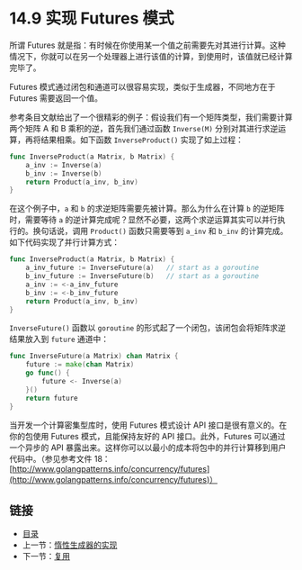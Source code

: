 # 14.9 实现 Futures 模式

所谓 Futures 就是指：有时候在你使用某一个值之前需要先对其进行计算。这种情况下，你就可以在另一个处理器上进行该值的计算，到使用时，该值就已经计算完毕了。

Futures 模式通过闭包和通道可以很容易实现，类似于生成器，不同地方在于 Futures 需要返回一个值。

参考条目文献给出了一个很精彩的例子：假设我们有一个矩阵类型，我们需要计算两个矩阵 A 和 B 乘积的逆，首先我们通过函数 `Inverse(M)` 分别对其进行求逆运算，再将结果相乘。如下函数 `InverseProduct()` 实现了如上过程：

```go
func InverseProduct(a Matrix, b Matrix) {
    a_inv := Inverse(a)
    b_inv := Inverse(b)
    return Product(a_inv, b_inv)
}
```

在这个例子中，`a` 和 `b` 的求逆矩阵需要先被计算。那么为什么在计算 `b` 的逆矩阵时，需要等待 `a` 的逆计算完成呢？显然不必要，这两个求逆运算其实可以并行执行的。换句话说，调用 `Product()` 函数只需要等到 `a_inv` 和 `b_inv` 的计算完成。如下代码实现了并行计算方式：

```go
func InverseProduct(a Matrix, b Matrix) {
    a_inv_future := InverseFuture(a)   // start as a goroutine
    b_inv_future := InverseFuture(b)   // start as a goroutine
    a_inv := <-a_inv_future
    b_inv := <-b_inv_future
    return Product(a_inv, b_inv)
}
```

`InverseFuture()` 函数以 `goroutine` 的形式起了一个闭包，该闭包会将矩阵求逆结果放入到 `future` 通道中：

```go
func InverseFuture(a Matrix) chan Matrix {
    future := make(chan Matrix)
    go func() {
        future <- Inverse(a)
    }()
    return future
}
```

当开发一个计算密集型库时，使用 Futures 模式设计 API 接口是很有意义的。在你的包使用 Futures 模式，且能保持友好的 API 接口。此外，Futures 可以通过一个异步的 API 暴露出来。这样你可以以最小的成本将包中的并行计算移到用户代码中。（参见参考文件 18：[http://www.golangpatterns.info/concurrency/futures](http://www.golangpatterns.info/concurrency/futures)）

## 链接

- [目录](getting-started.md)
- 上一节：[惰性生成器的实现](14.8.md)
- 下一节：[复用](14.10.md)
